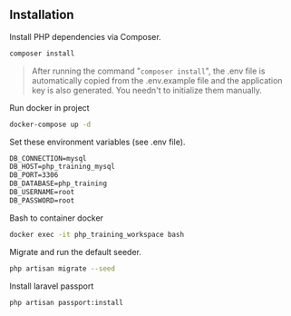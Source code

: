 ## Installation

Install PHP dependencies via Composer.

```bash
composer install
```

> After running the command "`composer install`", the .env file is automatically copied from the .env.example file and the application key is also generated. You needn't to initialize them manually.

Run docker in project

```bash
docker-compose up -d
```

Set these environment variables (see .env file).

```txt
DB_CONNECTION=mysql
DB_HOST=php_training_mysql
DB_PORT=3306
DB_DATABASE=php_training
DB_USERNAME=root
DB_PASSWORD=root
```

Bash to container docker

```bash
docker exec -it php_training_workspace bash
```

Migrate and run the default seeder.

```bash
php artisan migrate --seed
```

Install laravel passport

```bash
php artisan passport:install 
```
